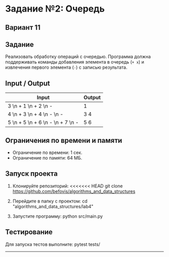 # Задание №2: Очередь
## Вариант 11


## Задание
Реализовать обработку операций с очередью. Программа должна поддерживать команды добавления элемента в очередь (`+ x`) и извлечения первого элемента (`-`) с записью результата.

## Input / Output

| Input             | Output |
|--------------------|--------|
| 3 \n + 1 \n + 2 \n - | 1      |
| 4 \n + 3 \n + 4 \n - \n - | 3 4 |
| 5 \n + 5 \n + 6 \n - \n + 7 \n - | 5 6 |

## Ограничения по времени и памяти

- Ограничение по времени: 1 сек.
- Ограничение по памяти: 64 МБ.

## Запуск проекта

1. Клонируйте репозиторий:
<<<<<<< HEAD
git clone https://github.com/befovis/algorithms_and_data_structures
2. Перейдите в папку с проектом:
cd "algorithms_and_data_structures/lab4"

3. Запустите программу:
python src/main.py

## Тестирование
Для запуска тестов выполните:
pytest tests/

---
